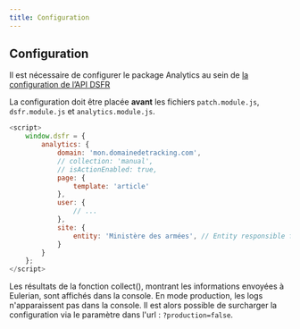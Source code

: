 ```yaml
---
title: Configuration
---
```


## Configuration

Il est nécessaire de configurer le package Analytics au sein de [la configuration de l’API DSFR](path:/getting-started/developer/javascript)

La configuration doit être placée **avant** les fichiers `patch.module.js`, `dsfr.module.js` et `analytics.module.js`.

```javascript
<script>
    window.dsfr = {
        analytics: {
            domain: 'mon.domainedetracking.com',
            // collection: 'manual',
            // isActionEnabled: true,
            page: {
                template: 'article'
            },
            user: {
                // ...
            },
            site: {
                entity: 'Ministère des armées', // Entity responsible for website
            }
        }
    };
</script>
```

Les résultats de la fonction collect(), montrant les informations envoyées à Eulerian, sont affichés dans la console.
En mode production, les logs n'apparaissent pas dans la console. Il est alors possible de surcharger la configuration via le paramètre dans l'url : `?production=false`.
